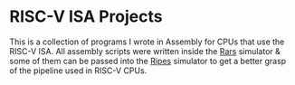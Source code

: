 # RISC-V ISA Projects
This is a collection of programs I wrote in Assembly for CPUs that use the RISC-V ISA. All assembly scripts were written inside the <a href="https://github.com/TheThirdOne/rars">Rars</a> simulator & some of them can be passed into the <a href="https://github.com/mortbopet/Ripes">Ripes</a> simulator to get a better grasp of the pipeline used in RISC-V CPUs.
